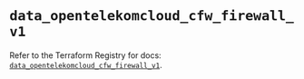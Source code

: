 # `data_opentelekomcloud_cfw_firewall_v1`

Refer to the Terraform Registry for docs: [`data_opentelekomcloud_cfw_firewall_v1`](https://registry.terraform.io/providers/opentelekomcloud/opentelekomcloud/1.36.38/docs/data-sources/cfw_firewall_v1).
